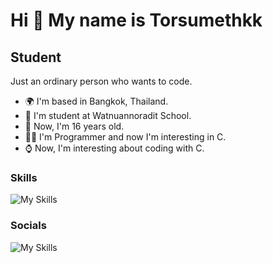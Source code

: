 Hi 🥛 My name is Torsumethkk
============================

Student
-------

Just an ordinary person who wants to code.

* 🌍  I'm based in Bangkok, Thailand.
* 📕  I'm student at Watnuannoradit School.
* 📅  Now, I'm 16 years old.
* 🧑‍💻  I'm Programmer and now I'm interesting in C.
* ⌚  Now, I'm interesting about coding with C.
### Skills

![My Skills](https://skillicons.dev/icons?i=html,css,js,react,tailwind,python,c,go)


### Socials

![My Skills](https://skillicons.dev/icons?i=github,discord)
